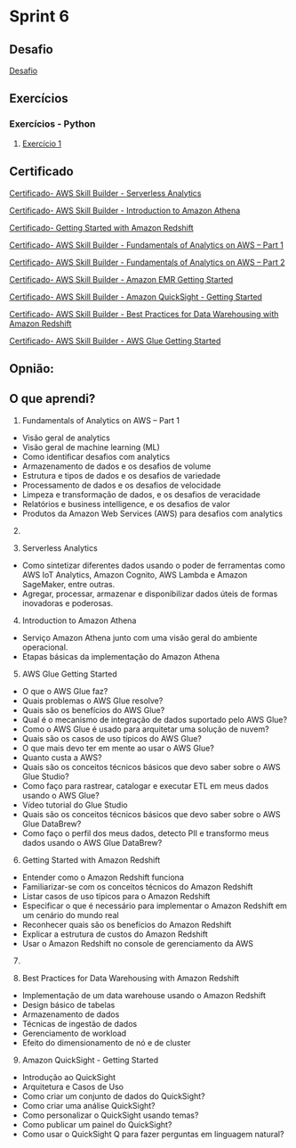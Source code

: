 # Sprint 6
## Desafio

[Desafio](../Sprint%206/Desafios/)

## Exercícios 
### Exercícios - Python
1. [Exercício 1]()

## Certificado 
[Certificado- AWS Skill Builder - Serverless Analytics](../Sprint%206/Certificados/Certificado_AWS_Serverless_Analytics.jpg)

[Certificado- AWS Skill Builder - Introduction to Amazon Athena](../Sprint%206/Certificados/Certificado_AWS_Introduction_Amazon_Athena.jpg)

[Certificado- Getting Started with Amazon Redshift](../Sprint%206/Certificados/Certificado_AWS_Amazon_Redshift.jpg)

[Certificado- AWS Skill Builder - Fundamentals of Analytics on AWS – Part 1]()

[Certificado- AWS Skill Builder - Fundamentals of Analytics on AWS – Part 2]()

[Certificado- AWS Skill Builder - Amazon EMR Getting Started]()

[Certificado- AWS Skill Builder - Amazon QuickSight - Getting Started](../Sprint%206/Certificados/Certificado_AWS_Amazon_QuickSight.jpg)

[Certificado- AWS Skill Builder - Best Practices for Data Warehousing with Amazon Redshift](../Sprint%206/Certificados/Certificado_AWS_Data_Warehousing_Amazon_Redshift.jpg)

[Certificado- AWS Skill Builder - AWS Glue Getting Started](../Sprint%206/Certificados/Certificado_AWS_Glue.jpg)



## Opnião:

## O que aprendi?
1. Fundamentals of Analytics on AWS – Part 1
* Visão geral de analytics
* Visão geral de machine learning (ML)
* Como identificar desafios com analytics
* Armazenamento de dados e os desafios de volume
* Estrutura e tipos de dados e os desafios de variedade
* Processamento de dados e os desafios de velocidade
* Limpeza e transformação de dados, e os desafios de veracidade
* Relatórios e business intelligence, e os desafios de valor
* Produtos da Amazon Web Services (AWS) para desafios com analytics

2. 


3. Serverless Analytics
* Como sintetizar diferentes dados usando o poder de ferramentas como AWS IoT Analytics, Amazon Cognito, AWS Lambda e Amazon SageMaker, entre outras.
* Agregar, processar, armazenar e disponibilizar dados úteis de formas inovadoras e poderosas.

4. Introduction to Amazon Athena
* Serviço Amazon Athena junto com uma visão geral do ambiente operacional.
* Etapas básicas da implementação do Amazon Athena


5. AWS Glue Getting Started
* O que o AWS Glue faz?
* Quais problemas o AWS Glue resolve?
* Quais são os benefícios do AWS Glue?
* Qual é o mecanismo de integração de dados suportado pelo AWS Glue?
* Como o AWS Glue é usado para arquitetar uma solução de nuvem?
* Quais são os casos de uso típicos do AWS Glue?
* O que mais devo ter em mente ao usar o AWS Glue?
* Quanto custa a AWS?
* Quais são os conceitos técnicos básicos que devo saber sobre o AWS Glue Studio?
* Como faço para rastrear, catalogar e executar ETL em meus dados usando o AWS Glue?
* Vídeo tutorial do Glue Studio
* Quais são os conceitos técnicos básicos que devo saber sobre o AWS Glue DataBrew?
* Como faço o perfil dos meus dados, detecto PII e transformo meus dados usando o AWS Glue DataBrew?

6. Getting Started with Amazon Redshift
* Entender como o Amazon Redshift funciona
* Familiarizar-se com os conceitos técnicos do Amazon Redshift
* Listar casos de uso típicos para o Amazon Redshift
* Especificar o que é necessário para implementar o Amazon Redshift em um cenário do mundo real
* Reconhecer quais são os benefícios do Amazon Redshift
* Explicar a estrutura de custos do Amazon Redshift
* Usar o Amazon Redshift no console de gerenciamento da AWS

7. 


8. Best Practices for Data Warehousing with Amazon Redshift
* Implementação de um data warehouse usando o Amazon Redshift
* Design básico de tabelas
* Armazenamento de dados
* Técnicas de ingestão de dados 
* Gerenciamento de workload
* Efeito do dimensionamento de nó e de cluster


9. Amazon QuickSight - Getting Started
* Introdução ao QuickSight
* Arquitetura e Casos de Uso
* Como criar um conjunto de dados do QuickSight?
* Como criar uma análise QuickSight?
* Como personalizar o QuickSight usando temas?
* Como publicar um painel do QuickSight?
* Como usar o QuickSight Q para fazer perguntas em linguagem natural?



